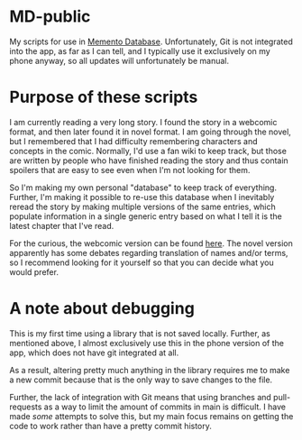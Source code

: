 # MD-public

My scripts for use in [Memento Database](https://mementodatabase.com/). Unfortunately, Git is not integrated into the app, as far as I can tell, and I typically use it exclusively on my phone anyway, so all updates will unfortunately be manual.

# Purpose of these scripts

I am currently reading a very long story. I found the story in a webcomic format, and then later found it in novel format. I am going through the novel, but I remembered that I had difficulty remembering characters and concepts in the comic. Normally, I'd use a fan wiki to keep track, but those are written by people who have finished reading the story and thus contain spoilers that are easy to see even when I'm not looking for them.

So I'm making my own personal "database" to keep track of everything. Further, I'm making it possible to re-use this database when I inevitably reread the story by making multiple versions of the same entries, which populate information in a single generic entry based on what I tell it is the latest chapter that I've read.

For the curious, the webcomic version can be found [here](https://www.webtoons.com/en/action/omniscient-reader/episode-0-prologue/viewer?title_no=2154&episode_no=1). The novel version apparently has some debates regarding translation of names and/or terms, so I recommend looking for it yourself so that you can decide what you would prefer.

# A note about debugging

This is my first time using a library that is not saved locally. Further, as mentioned above, I almost exclusively use this in the phone version of the app, which does not have git integrated at all.

As a result, altering pretty much anything in the library requires me to make a new commit because that is the only way to save changes to the file.

Further, the lack of integration with Git means that using branches and pull-requests as a way to limit the amount of commits in main is difficult. I have made *some* attempts to solve this, but my main focus remains on getting the code to work rather than have a pretty commit history.
